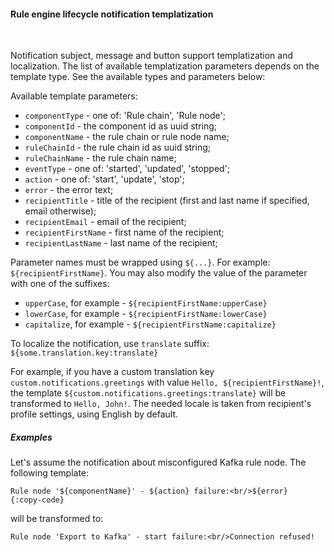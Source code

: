 #### Rule engine lifecycle notification templatization

<div class="divider"></div>
<br/>

Notification subject, message and button support templatization and localization.
The list of available templatization parameters depends on the template type.
See the available types and parameters below:

Available template parameters:

* `componentType` - one of: 'Rule chain', 'Rule node';
* `componentId` - the component id as uuid string;
* `componentName` - the rule chain or rule node name;
* `ruleChainId` - the rule chain id as uuid string;
* `ruleChainName` - the rule chain name;
* `eventType` - one of: 'started', 'updated', 'stopped';
* `action` - one of: 'start', 'update', 'stop';
* `error` - the error text;
* `recipientTitle` - title of the recipient (first and last name if specified, email otherwise);
* `recipientEmail` - email of the recipient;
* `recipientFirstName` - first name of the recipient;
* `recipientLastName` - last name of the recipient;

Parameter names must be wrapped using `${...}`. For example: `${recipientFirstName}`.
You may also modify the value of the parameter with one of the suffixes:

* `upperCase`, for example - `${recipientFirstName:upperCase}`
* `lowerCase`, for example - `${recipientFirstName:lowerCase}`
* `capitalize`, for example - `${recipientFirstName:capitalize}`

To localize the notification, use `translate` suffix: `${some.translation.key:translate}`

For example, if you have a custom translation key `custom.notifications.greetings` with value `Hello, ${recipientFirstName}!`, the template
`${custom.notifications.greetings:translate}` will be transformed to `Hello, John!`. 
The needed locale is taken from recipient's profile settings, using English by default.


<div class="divider"></div>

##### Examples

Let's assume the notification about misconfigured Kafka rule node. The following template:

```text
Rule node '${componentName}' - ${action} failure:<br/>${error}
{:copy-code}
```

will be transformed to:

```text
Rule node 'Export to Kafka' - start failure:<br/>Connection refused!
```

<br>
<br>
